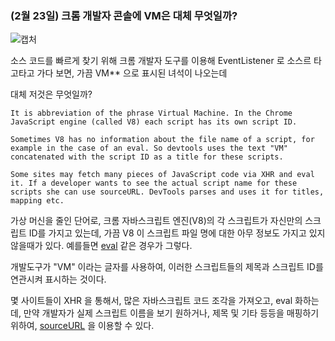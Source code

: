 ### (2월 23일) 크롬 개발자 콘솔에 VM은 대체 무엇일까?



![캡처](https://user-images.githubusercontent.com/50399804/108820140-16872d00-75ff-11eb-865f-5d820b1a005b.PNG)



소스 코드를 빠르게 찾기 위해 크롬 개발자 도구를 이용해 EventListener 로 소스르 타고타고 가다 보면, 가끔 VM** 으로 표시된 녀석이 나오는데

대체 저것은 무엇일까?



```
It is abbreviation of the phrase Virtual Machine. In the Chrome JavaScript engine (called V8) each script has its own script ID.

Sometimes V8 has no information about the file name of a script, for example in the case of an eval. So devtools uses the text "VM" concatenated with the script ID as a title for these scripts.

Some sites may fetch many pieces of JavaScript code via XHR and eval it. If a developer wants to see the actual script name for these scripts she can use sourceURL. DevTools parses and uses it for titles, mapping etc.
```

가상 머신을 줄인 단어로, 크롬 자바스크립트 엔진(V8)의 각 스크립트가 자신만의 스크립트 ID를 가지고 있는데, 가끔 V8 이 스크립트 파일 명에 대한 아무 정보도 가지고 있지 않을때가 있다. 예를들면 [eval](https://developer.mozilla.org/ko/docs/Web/JavaScript/Reference/Global_Objects/eval) 같은 경우가 그렇다. 

개발도구가 "VM" 이라는 글자를 사용하여,  이러한 스크립트들의 제목과 스크립트 ID를 연관시켜 표시하는 것이다.

몇 사이트들이 XHR 을 통해서, 많은 자바스크립트 코드 조각을 가져오고,  eval 화하는데, 만약 개발자가 실제 스크립트 이름을 보기 원하거나, 제목 및 기타 등등을  매핑하기 위하여, [sourceURL](https://developers.google.com/web/updates/2013/06/sourceMappingURL-and-sourceURL-syntax-changed) 을 이용할 수 있다.

